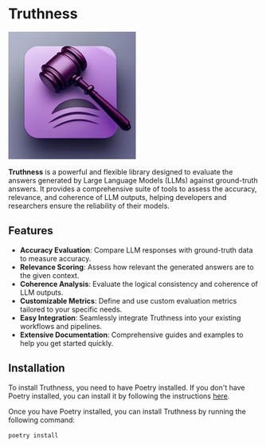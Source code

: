 # Truthness

![Truthness Logo](statics/logo.png)

**Truthness** is a powerful and flexible library designed to evaluate the answers generated by Large Language Models (LLMs) against ground-truth answers. It provides a comprehensive suite of tools to assess the accuracy, relevance, and coherence of LLM outputs, helping developers and researchers ensure the reliability of their models.

## Features

- **Accuracy Evaluation**: Compare LLM responses with ground-truth data to measure accuracy.
- **Relevance Scoring**: Assess how relevant the generated answers are to the given context.
- **Coherence Analysis**: Evaluate the logical consistency and coherence of LLM outputs.
- **Customizable Metrics**: Define and use custom evaluation metrics tailored to your specific needs.
- **Easy Integration**: Seamlessly integrate Truthness into your existing workflows and pipelines.
- **Extensive Documentation**: Comprehensive guides and examples to help you get started quickly.

## Installation

To install Truthness, you need to have Poetry installed. If you don't have Poetry installed, you can install it by following the instructions [here](https://python-poetry.org/docs/#installation).

Once you have Poetry installed, you can install Truthness by running the following command:

```bash
poetry install
